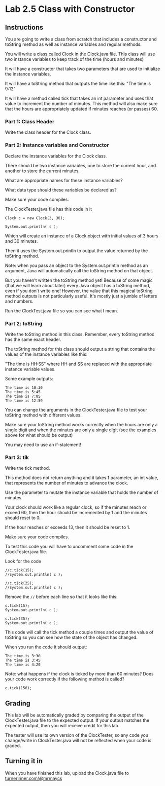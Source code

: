 # Lab 2.5 Class with Constructor

## Instructions

You are going to write a class from scratch that includes a constructor and toString method as well as instance variables and regular methods.

You will write a class called Clock in the Clock.java file. This class will use two instance variables to keep track of the time (hours and minutes)

It will have a constructor that takes two parameters that are used to initialize the instance variables.

It will have a toString method that outputs the time like this: "The time is 9:12"

It will have a method called tick that takes an int parameter and uses that value to increment the number of minutes. This method will also make sure that the hours are appropriately updated if minutes reaches (or passes) 60.

### Part 1: Class Header
Write the class header for the Clock class.

### Part 2: Instance variables and Constructor
Declare the instance variables for the Clock class.

There should be two instance variables, one to store the current hour, and another to store the current minutes.

What are appropriate names for these instance variables?

What data type should these variables be declared as?

Make sure your code compiles.

The ClockTester.java file has this code in it
```
Clock c = new Clock(3, 30);
    
System.out.println( c );
```
Which will create an instance of a Clock object with initial values of 3 hours and 30 minutes.

Then it uses the System.out.println to output the value returned by the toString method.

Note: when you pass an object to the System.out.println method as an argument, Java will automatically call the toString method on that object.

But you haven't written the toString method yet! Because of some magic (that we will learn about later) every Java object has a toString method, even if you don't write one! However, the value that this magical toString method outputs is not particularly useful. It's mostly just a jumble of letters and numbers.

Run the ClockTest.java file so you can see what I mean.

### Part 2: toString
Write the toString method in this class. Remember, every toString method has the same exact header.

The toString method for this class should output a string that contains the values of the instance variables like this:

"The time is HH:SS" where HH and SS are replaced with the appropriate instance variable values.

Some example outputs:
```
The time is 10:30
The time is 5:45
The time is 7:05
The time is 12:59
```
You can change the arguments in the ClockTester.java file to test your toString method with different values.

Make sure your toString method works correctly when the hours are only a single digit and when the minutes are only a single digit (see the examples above for what should be output)

You may need to use an if-statement!

### Part 3: tik
Write the tick method.

This method does not return anything and it takes 1 parameter, an int value, that represents the number of minutes to advance the clock.

Use the parameter to mutate the instance variable that holds the number of minutes.

Your clock should work like a regular clock, so if the minutes reach or exceed 60, then the hour should be incremented by 1 and the minutes should reset to 0.

If the hour reaches or exceeds 13, then it should be reset to 1.

Make sure your  code compiles.

To test this code you will have to uncomment some code in the ClockTester.java file.

Look for the code
```
//c.tick(15);
//System.out.println( c );
    
//c.tick(35);
//System.out.println( c );
```
Remove the ```//``` before each line so that it looks like this:
```
c.tick(15);
System.out.println( c );
    
c.tick(35);
System.out.println( c );
```
This code will call the tick method a couple times and output the value of toString so you can see how the state of the object has changed.

When you run the code it should output:
```
The time is 3:30
The time is 3:45
The time is 4:20
```
Note: what happens if the clock is ticked by more than 60 minutes? Does your code work correctly if the following method is called?
```
c.tick(150);
```

## Grading

This lab will be automatically graded by comparing the output of the ClockTester.java file to the expected output. If your output matches the expected output, then you will receive credit for this lab.

The tester will use its own version of the ClockTester, so any code you change/write in ClockTester.java will not be reflected when your code is graded.

## Turning it in

When you have finished this lab, upload the Clock.java file to [turnerinner.com/@mrmaycs](https://turnerinner.com/@mrmaycs)

